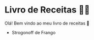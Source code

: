 # Livro de Receitas :man_cook:

Olá! Bem vindo ao meu livro de receitas :wave:

- Strogonoff de Frango

  
